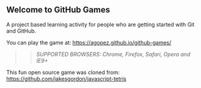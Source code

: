 ## Welcome to GitHub Games

A project based learning activity for people who are getting started with Git and GitHub.

You can play the game at: https://agopez.github.io/github-games/

>> _*SUPPORTED BROWSERS*: Chrome, Firefox, Safari, Opera and IE9+_

This fun open source game was cloned from: https://github.com/jakesgordon/javascript-tetris
